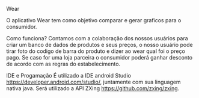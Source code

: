 Wear

O aplicativo Wear tem como objetivo comparar e gerar graficos para o consumidor.

Como funciona?
Contamos com a colaboração dos nossos usuários para criar um banco de dados de produtos e seus preços, o nosso usuário pode tirar foto do codigo de barra do produto e dizer ao wear qual foi o preço pago. Se caso for uma loja parceira o consumidor poderá ganhar desconto de acordo com as regras do estabelecimento.

IDE e Progamação
É utilizado a IDE android Studio https://developer.android.com/studio/, juntamente com sua linguagem nativa java. Será utilizado a API ZXing https://github.com/zxing/zxing.
